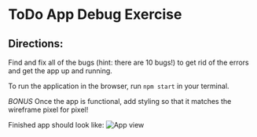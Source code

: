 # ToDo App Debug Exercise

## Directions:
Find and fix all of the bugs (hint: there are 10 bugs!) to get rid of the errors and get the app up and running.

To run the application in the browser, run `npm start` in your terminal.

*BONUS* Once the app is functional, add styling so that it matches the wireframe pixel for pixel!

Finished app should look like:
![App view]()

